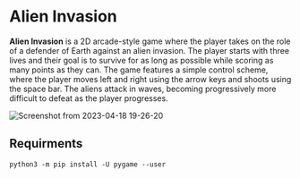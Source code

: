 # Alien Invasion

**Alien Invasion** is a 2D arcade-style game where the player takes on the role of a defender of Earth against an alien invasion. 
The player starts with three lives and their goal is to survive for as long as possible while scoring as many points as they can. 
The game features a simple control scheme, where the player moves left and right using the arrow keys and shoots using the space bar. 
The aliens attack in waves, becoming progressively more difficult to defeat as the player progresses.

![Screenshot from 2023-04-18 19-26-20](https://user-images.githubusercontent.com/93368311/232834782-374427ba-6a70-4057-8af0-43122bca80d0.png)

## Requirments

`python3 -m pip install -U pygame --user`
